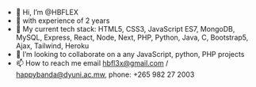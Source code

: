 - 👋 Hi, I’m @HBFLEX
- 👀 with experience of 2 years
- 🌱 My current tech stack: HTML5, CSS3, JavaScript ES7, MongoDB, MySQL, Express, React, Node, Next, PHP, Python, Java, C, Bootstrap5, Ajax, Tailwind, Heroku
- 💞️ I’m looking to collaborate on a any JavaScript, python, PHP projects
- 📫 How to reach me email hbfl3x@gmail.com / happybanda@dyuni.ac.mw, phone: +265 982 27 2003

<!---
HBFLEX/HBFLEX is a ✨ special ✨ repository because its `README.md` (this file) appears on your GitHub profile.
You can click the Preview link to take a look at your changes.
--->
